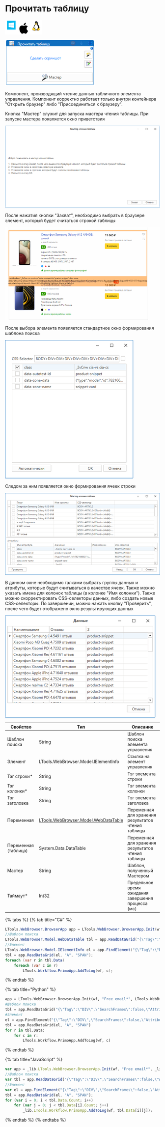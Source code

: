 # Прочитать таблицу

![](../../../../resources/activities/basic/browser/gen1/image-100-1-1-1-1-1-1-1-2-266.png)

![](../../../../resources/activities/basic/browser/gen1/image-207.png)

Компонент, производящий чтение данных табличного элемента управления. Компонент корректно работает только внутри контейнера "Открыть браузер" либо "Присоединиться к браузеру".

Кнопка "Мастер" служит для запуска мастера чтения таблицы. При запуске мастера появляется окно приветствия

![](../../../../resources/activities/basic/browser/gen1/image-87.png)

После нажатия кнопки "Захват", необходимо выбрать в браузере элемент, который будет считаться строкой таблицы

![](../../../../resources/activities/basic/browser/gen1/image-237.png)

После выбора элемента появляется стандартное окно формирования шаблона поиска

![](../../../../resources/activities/basic/browser/gen1/image-129.png)

Следом за ним появляется окно формирования ячеек строки

![](../../../../resources/activities/basic/browser/gen1/image-225.png)

В данном окне необходимо галками выбрать группы данных и атрибуты, которые будут считываться в качестве ячеек. Также можно указать имена для колонок таблицы (в колонке "Имя колонки"). Также можно скорректировать CSS-селекторы данных, либо создать новые CSS-селекторы. По завершении, можно нажать кнопку "Проверить", после чего будет отображено окно результирующих данных

![](../../../../resources/activities/basic/browser/gen1/image-144.png)

| Свойство             | Тип                                                               | Описание                                           |
| -------------------- | ----------------------------------------------------------------- | -------------------------------------------------- |
| Шаблон поиска        | String                                                            | Шаблон поиска элемента управления                  |
| Элемент              | LTools.WebBrowser.Model.IElementInfo                              | Ссылка на элемент управления                       |
| Тэг строки\*         | String                                                            | Тэг элемента строки                                |
| Тэг колонки\*        | String                                                            | Тэг элемента колонки                               |
| Тэг заголовка        | String                                                            | Тэг элемента заголовка                             |
| Переменная           | [LTools.WebBrowser.Model.WebDataTable](datatypes/webdatatable.md) | Переменная для хранения результатов чтения таблицы |
| Переменная (таблица) | System.Data.DataTable                                             | Переменная для хранения результатов чтения таблицы |
| Мастер               | String                                                            | Шаблон, полученный Мастером                        |
| Таймаут\*            | Int32                                                             | Предельное время ожидания завершения процесса (мс) |

{% tabs %}
{% tab title="C#" %}
```csharp
LTools.WebBrowser.BrowserApp app = LTools.WebBrowser.BrowserApp.Init(wf, "Free email*", LTools.WebBrowser.Model.BrowserTypes_Short.IE);
//Шаблон поиска
LTools.WebBrowser.Model.WebDataTable tbl = app.ReadDataGrid("{\"Tag\":\"DIV\",\"SearchFrames\":false,\"Attributes\":[{\"Key\":\"CLASS\",\"Value\":\"header-bar\"}]}", "A", "SPAN");
//Элемент
LTools.WebBrowser.Model.IElementInfo el = app.FindElement("{\"Tag\":\"DIV\",\"SearchFrames\":false,\"Attributes\":[{\"Key\":\"CLASS\",\"Value\":\"header-bar\"}]}");
tbl = app.ReadDataGrid(el, "A", "SPAN");		
foreach (var r in tbl.Data)
	foreach (var c in r)
		LTools.Workflow.PrimoApp.AddToLog(wf, c);	
```
{% endtab %}

{% tab title="Python" %}
```python
app = LTools.WebBrowser.BrowserApp.Init(wf, "Free email*", LTools.WebBrowser.Model.BrowserTypes_Short.IE)
#Шаблон поиска
tbl = app.ReadDataGrid("{\"Tag\":\"DIV\",\"SearchFrames\":false,\"Attributes\":[{\"Key\":\"CLASS\",\"Value\":\"header-bar\"}]}", "A", "SPAN")
#Элемент
el = app.FindElement("{\"Tag\":\"DIV\",\"SearchFrames\":false,\"Attributes\":[{\"Key\":\"CLASS\",\"Value\":\"header-bar\"}]}")
tbl = app.ReadDataGrid(el, "A", "SPAN")
for r in tbl.Data:
	for c in r:
		LTools.Workflow.PrimoApp.AddToLog(wf, c)
```
{% endtab %}

{% tab title="JavaScript" %}
```javascript
var app = _lib.LTools.WebBrowser.BrowserApp.Init(wf, "Free email*", _lib.LTools.WebBrowser.Model.BrowserTypes_Short.IE);
//Шаблон поиска
var tbl = app.ReadDataGrid("{\"Tag\":\"DIV\",\"SearchFrames\":false,\"Attributes\":[{\"Key\":\"CLASS\",\"Value\":\"header-bar\"}]}", "A", "SPAN");
//Элемент
var el = app.FindElement("{\"Tag\":\"DIV\",\"SearchFrames\":false,\"Attributes\":[{\"Key\":\"CLASS\",\"Value\":\"header-bar\"}]}");
tbl = app.ReadDataGrid(el, "A", "SPAN");	
for (var i = 0; i < tbl.Data.Count; i++)
	for (var j = 0; j < tbl.Data[i].Count; j++)
		_lib.LTools.Workflow.PrimoApp.AddToLog(wf, tbl.Data[i][j]);
```
{% endtab %}
{% endtabs %}
